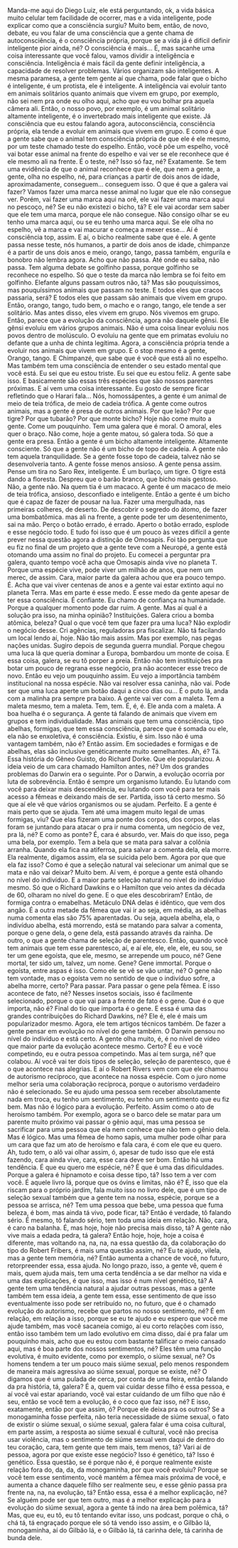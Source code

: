 Manda-me aqui do Diego Luiz, ele está perguntando, ok, a vida básica muito celular tem facilidade de ocorrer, mas e a vida inteligente, pode explicar como que a consciência surgiu? Muito bem, então, de novo, debate, eu vou falar de uma consciência que a gente chama de autoconsciência, é o consciência própria, porque se a vida já é difícil definir inteligente pior ainda, né? O consciência é mais... É, mas sacanhe uma coisa interessante que você falou, vamos dividir a inteligência e consciência. Inteligência é mais fácil da gente definir inteligência, a capacidade de resolver problemas. Vários organizam são inteligentes. A mesma paramesa, a gente tem gente aí que chama, pode falar que o bicho é inteligente, é um protista, ele é inteligente. A inteligência vai evoluir tanto em animais solitários quanto animais que vivem em grupo, por exemplo, não sei nem pra onde eu olho aqui, acho que eu vou bolhar pra aquela câmera ali. Então, o nosso povo, por exemplo, é um animal solitário altamente inteligente, é o invertebrado mais inteligente que existe. Já consciência que eu estou falando agora, autoconsciência, consciência própria, ela tende a evoluir em animais que vivem em grupo. E como é que a gente sabe que o animal tem consciência própria de que ele é ele mesmo, por um teste chamado teste do espelho. Então, você põe um espelho, você vai botar esse animal na frente do espelho e vai ver se ele reconhece que é ele mesmo ali na frente. É o teste, né? Isso só faz, né? Exatamente. Se tem uma evidência de que o animal reconhece que é ele, que nem a gente, a gente, olha no espelho, né, para crianças a partir de dois anos de idade, aproximadamente, conseguem... conseguem isso. O que é que a galera vai fazer? Vamos fazer uma marca nesse animal no lugar que ele não consegue ver. Porém, vai fazer uma marca aqui na orê, ele vai fazer uma marca aqui no pescoço, né? Se eu não existezi o bicho, tá? E ele vai acordar sem saber que ele tem uma marca, porque ele não consegue. Não consigo olhar se eu tenho uma marca aqui, ou se eu tenho uma marca aqui. Se ele olha no espelho, vê a marca e vai macurar e começa a mexer esse... Aí é consciência top, assim. E aí, o bicho realmente sabe que é ele. A gente passa nesse teste, nós humanos, a partir de dois anos de idade, chimpanze é a partir de uns dois anos e meio, orango, tango, passa também, engurila e bonobro não lembra agora. Acho que não passa. Até onde eu saiba, não passa. Tem alguma debate se golfinho passa, porque golfinho se reconhece no espelho. Só que o teste da marca não lembra se foi feito em golfinho. Elefante alguns passam outros não, tá? Mas são pouquíssimos, mas pouquíssimos animais que passam no teste. E todos eles que cracos passaria, será? E todos eles que passam são animais que vivem em grupo. Então, orango, tango, tudo bem, o macho e o rango, tango, ele tende a ser solitário. Mas antes disso, eles vivem em grupo. Nós vivemos em grupo. Então, parece que a evolução da consciência, agora não daquele gênsi. Ele gênsi evoluiu em vários grupos animais. Não é uma coisa linear evoluiu nos povos dentro de molúsculo. O evoluiu na gente que em primatas evoluiu no defante que a unha de chinta legítima. Agora, a consciência própria tende a evoluir nos animais que vivem em grupo. E o stop mesmo é a gente, Orango, tango. E Chimpanzé, que sabe que é você que está ali no espelho. Mas também tem uma consciência de entender o seu estado mental que você está. Eu sei que eu estou triste. Eu sei que eu estou feliz. A gente sabe isso. E basicamente são essas três espécies que são nossos parentes próximas. E aí vem uma coisa interessante. Eu gosto de sempre ficar refletindo que o Harari fala... Nós, homossápentes, a gente é um animal de meio de teia trófica, de meio de cadeia trófica. A gente come outros animais, mas a gente é presa de outros animais. Por que leão? Por que tigre? Por que tubarão? Por que monte bicho? Hoje não come muito a gente. Come um pouquinho. Tem uma galera que é moral. O amoral, eles quer o braço. Não come, hoje a gente matou, só galera toda. Só que a gente era presa. Então a gente é um bicho altamente inteligente. Altamente consciente. Só que a gente não é um bicho de topo de cadeia. A gente não tem aquela tranquilidade. Se a gente fosse topo de cadeia, talvez não se desenvolveria tanto. A gente fosse menos ansioso. A gente pensa assim. Pense um tira no Saro Rex, inteligente. É um burlaço, um tigre. O tigre está dando a floresta. Despreu que o barão branco, que bicho mais gestoso. Não, a gente não. Na quem tia é um macaco. A gente é um macaco de meio de teia trófica, ansioso, desconfiado e inteligente. Então a gente é um bicho que é capaz de fazer de pousar na lua. Fazer uma mergulhada, nas primeiras colheres, de deserto. De descobrir o segredo do átomo, de fazer uma bombatômica. mas ali na frente, a gente pode ter um desentenimento, sai na mão. Perço o botão errado, é errado. Aperto o botão errado, esplode e esse negócio todo. E tudo foi isso que é um pouco às vezes difícil a gente prever nessa questão agora a distinção de Omosapis. Foi tão pergunta que eu fiz no final de um projeto que a gente teve com a Neuropé, a gente está otomando uma assim no final do projeto. Eu comecei a perguntar pra galera, quanto tempo você acha que Omosapis ainda vive no planeta T. Porque uma espécie vive, pode viver um milhão de anos, que nem um merec, de assim. Cara, maior parte da galera achou que era pouco tempo. É. Acha que vai viver centenas de anos e a gente vai estar extinto aqui no planeta Terra. Mas em parte é esse medo. É esse medo da gente apesar de ter essa consciência. É confiante. Eu chamo de confiança na humanidade. Porque a qualquer momento pode dar ruim. A gente. Mas aí qual é a solução pra isso, na minha opinião? Instituições. Galera criou a bomba atômica, beleza? Qual o que você tem que fazer pra uma luca? Não explodir o negócio desse. Cri agências, reguladoras pra fiscalizar. Não tá facilando um local lendo aí, hoje. Não tão mais assim. Mas por exemplo, nas pegas nações unidas. Sugiro depois de segunda guerra mundial. Porque chegou uma luca lá que queria dominar a Europa, bombardou um monte de coisa. E essa coisa, galera, se eu tô porper a preia. Então não tem instituições pra botar um pouco de regrana esse negócio, pra não acontecer esse treco de novo. Então eu vejo um pouquinho assim. Eu vejo a importância também institucional na nossa espécie. Não vai resolver essa caninha, não vai. Pode ser que uma luca aperte um botão daqui a cinco dias ou... É o puto lá, anda com a malinha pra sempre pra baixo. A gente vai ver com a maleta. Tem a maleta mesmo, tem a maleta. Tem, tem. É, é, é. Ele anda com a maleta. A boa huelha é o segurança. A gente tá falando de animais que vivem em grupos e tem individualidade. Mas animais que tem uma consciência, tipo abelhas, formigas, que tem essa consciência, parece que é somada ou ele, ela não se enxoletiva, é consciência. Existiu, é sim. Isso não é uma vantagem também, não é? Então assim. Em sociedades e formigas e de abelhas, elas são inclusive genéticamente muito semelhantes. Ah, é? Tá. Essa história do Gêneo Guisto, do Richard Dorke. Que ele popularizou. A ideia veio de um cara chamado Hamilton antes, né? Um dos grandes problemas do Darwin era o seguinte. Por o Darwin, a evolução ocorria por luta de sobrevência. Então é sempre um organismo lutando. Eu lutando com você para deixar mais descendência, eu lutando com você para ter mais acesso a fêmeas e deixando mais de ser. Partida, isso tá certo mesmo. Só que aí ele vê que vários organismos ou se ajudam. Perfeito. E a gente é mais perto que se ajuda. Tem até uma imagem muito legal de umas formigas, viu? Que elas fizeram uma ponte dos corpos, dos corpos, elas foram se juntando para atacar o pra ir numa comenta, um negócio de vez, pra lá, né? E como as ponte? É, cara é absurdo, ver. Mais do que isso, pega uma bela, por exemplo. Tem a bela que se mata para salvar a colônia arranha. Quando ela fica na atiferroa, para salvar a comenta dela, ela morre. Ela realmente, digamos assim, ela se suicida pelo bem. Agora por que que ela faz isso? Como é que a seleção natural vai selecionar um animal que se mata e não vai deixar? Muito bem. Aí vem, é porque a gente está olhando no nível do indivíduo. E a maior parte seleção natural no nível do indivíduo mesmo. Só que o Richard Dawkins e o Hamilton que veio antes da década de 60, olharam no nível do gene. E o que eles descobriram? Então, de formiga contra o emabelhas. Metáculo DNA delas é idêntico, que vem dos angão. É a outra metade da fêmea que vai ir ao seja, em média, as abelhas numa comenta elas são 75% aparentadas. Ou seja, aquela abelha, ela, o indivíduo abelha, está morrendo, está se matando para salvar a comenta, porque o gene dela, o gene dela, está passando através da rainha. De outro, o que a gente chama de seleção de parentesco. Então, quando você tem animais que tem esse parentesco, aí, e aí ele, ele, ele, ele, eu sou, se ter um gene egoísta, que ele, mesmo, se arrepende um pouco, né? Gene mortal, ter sido um, talvez, um nome. Gene? Gene immortal. Porque o egoísta, entre aspas é isso. Como ele se vê se vão untar, né? O gene não tem vontade, mas o egoísta vem no sentido de que o indivíduo sofre, a abelha morre, certo? Para passar. Para passar o gene pela fêmea. E isso acontece de fato, né? Nesses insetos sociais, isso é facilmente selecionado, porque o que vai para a frente de fato é o gene. Que é o que importa, não é? Final do tio que importa é o gene. E essa é uma das grandes contribuições do Richard Dawkins, né? Ele é, ele é mais um popularizador mesmo. Agora, ele tem artigos técnicos também. De fazer a gente pensar em evolução no nível do gene também. O Darwin pensou no nível do indivíduo e está certo. A gente olha muito, é, é no nível de vídeo que maior parte da evolução acontece mesmo. Certo? É eu e você competindo, eu e outra pessoa competindo. Mas aí tem surga, né? que colabou. Aí você vai ter dois tipos de seleção, seleção de parentesco, que é o que acontece nas alegrias. E aí o Robert Rivers vem com que ele chamou de autorismo recíproco, que acontece na nossa espécie. Com o juro nome melhor seria uma colaboração recíproca, porque o autorismo verdadeiro não é selecionado. Se eu ajudo uma pessoa sem receber absolutamente nada em troca, eu tenho um sentimento, eu tenho um sentimento que eu fiz bem. Mas não é lógico para a evolução. Perfeito. Assim como o ato de heroísmo também. Por exemplo, agora se o barco dele se matar para um parente muito próximo vai passar o gênio aqui, mas uma pessoa se sacrificar para uma pessoa que ela nem conhece que não tem o gênio dela. Mas é lógico. Mas uma fêmea de homo sapis, uma mulher pode olhar para um cara que faz um ato de heroísmo e fala cara, é com ele que eu quero. Ah, tudo tem, o alô vai olhar assim, ó, apesar de tudo isso que ele está fazendo, cara ainda vive, cara, esse cara deve ser bom. Então há uma tendência. É que eu quero me espécie, né? É que é uma das dificuldades. Porque a galera é hipnamoto e coisa desse tipo, tá? Isso tem a ver com você. É aquele livro lá, porque que os óvins e limitas, não é? É, isso que ela riscam para o próprio jardim, fala muito isso no livro dele, que é um tipo de seleção sexual também que a gente tem na nossa, espécie, porque se a pessoa se arrisca, né? Tem uma pessoa que bebe, uma pessoa que fuma beleza, é bom, mas ainda tá vivo, pode ficar, tá? Então é verdade, tô falando sério. É mesmo, tô falando sério, tem toda uma ideia em relação. Não, cara, é caro na balanha. É, mas hoje, hoje não precisa mais disso, tá? A gente não vive mais a edada pedra, tá galera? Então hoje, hoje, hoje a coisa é diferente, mas voltando na, na, na, na essa questão da, da colaboração do tipo do Robert Fribers, é mais uma questão assim, né? Eu te ajudo, vilela, mas a gente tem memória, né? Então aumenta a chance de você, no futuro, retorpreender essa, essa ajuda. No longo prazo, isso, a gente vê, quem é mais, quem ajuda mais, tem uma certa tendência a se dar melhor na vida e uma das explicações, é que isso, mas isso é num nível genético, tá? A gente tem uma tendência natural a ajudar outras pessoas, mas a gente também tem essa ideia, a gente tem essa, esse sentimento de que isso eventualmente isso pode ser retribuído no, no futuro, que é o chamado evolução do autorismo, recebe que partos no nosso sentimento, né? É em relação, em relação a isso, porque se eu te ajudo e eu espero que você me ajude também, mas você sacaneia comigo, aí eu corto relações com isso, então isso também tem um lado evolutivo em cima disso, daí é pra falar um pouquinho mais, acho que eu estou com bastante talificar o meio cansado aqui, mas é boa parte dos nossos sentimentos, né? Eles têm uma função evolutiva, é muito evidente, como por exemplo, o siúme sexual, né? Os homens tendem a ter um pouco mais siúme sexual, pelo menos respondem de maneira mais agressiva ao siúme sexual, porque se existe, né? O digamos que é uma pulada de cerca, por conta de uma feira, então falando da pra história, tá, galera? É a, quem vai cuidar desse filho é essa pessoa, e aí você vai estar apariando, você vai estar cuidando de um filho que não é seu, então se você tem a evolução, é o coco que faz isso, né? E isso, exatamente, então por que assim, ó? Porque ele deixa pra os outros? Se a monogaminha fosse perfeita, não teria necessidade de siúme sexual, o fato de existir o siúme sexual, o siúme sexual, galera falar é uma coisa cultural, em parte assim, a resposta ao siúme sexual é cultural, você não precisa usar violência, mas o sentimento de siúme sexual vem daqui de dentro do teu coração, cara, tem gente que tem mais, tem menos, tá? Vari aí de pessoa, agora por que existe esse negócio? Isso é genético, tá? Isso é genético. Essa questão, se é porque não é, é porque realmente existe relação fora do, da, da, da monogaminha, por que você evoluiu? Porque se você tem esse sentimento, você mantém a fêmea mais próxima de você, e aumenta a chance daquele filho ser realmente seu, e esse gênio passa pra frente na, na, na evolução, tá? Então essa, essa é a melhor explicação, né? Se alguém pode ser que tem outro, mas é a melhor explicação para a evolução do siúme sexual, agora a gente tá indo na área bem polêmica, tá? Mas, que eu, eu tô, eu tô tentando evitar isso, uns podcast, porque o chá, o chá tá, tá engraçado porque ele só tá vendo isso assim, e o Gilbão lá, monogaminha, aí do Gilbão lá, e o Gilbão lá, tá carinha dele, tá carinha de bunda dele.